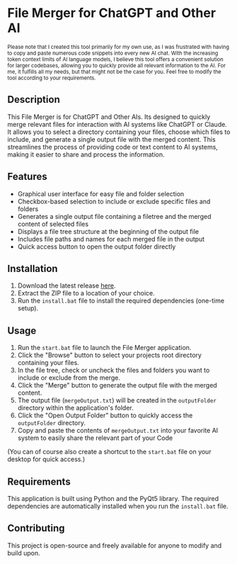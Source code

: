 # File Merger for ChatGPT and Other AI
<sup>
Please note that I created this tool primarily for my own use, as I was frustrated with having to copy and paste numerous code snippets into every new AI chat. With the increasing token context limits of AI language models, I believe this tool offers a convenient solution for larger codebases, allowing you to quickly provide all relevant information to the AI. For me, it fulfills all my needs, but that might not be the case for you. Feel free to modify the tool according to your requirements.
</sup>

## Description

This File Merger is for ChatGPT and Other AIs. Its designed to quickly merge relevant files for interaction with AI systems like ChatGPT or Claude. It allows you to select a directory containing your files, choose which files to include, and generate a single output file with the merged content. This streamlines the process of providing code or text content to AI systems, making it easier to share and process the information.

## Features

- Graphical user interface for easy file and folder selection
- Checkbox-based selection to include or exclude specific files and folders
- Generates a single output file containing a filetree and the merged content of selected files
- Displays a file tree structure at the beginning of the output file
- Includes file paths and names for each merged file in the output
- Quick access button to open the output folder directly

## Installation

1. Download the latest release [here](https://github.com/Ppaja/File-Merger-for-ChatGPT-and-other-AI/archive/refs/heads/main.zip).
2. Extract the ZIP file to a location of your choice.
3. Run the `install.bat` file to install the required dependencies (one-time setup).

## Usage

1. Run the `start.bat` file to launch the File Merger application.
2. Click the "Browse" button to select your projects root directory containing your files.
3. In the file tree, check or uncheck the files and folders you want to include or exclude from the merge.
4. Click the "Merge" button to generate the output file with the merged content.
5. The output file (`mergeOutput.txt`) will be created in the `outputFolder` directory within the application's folder.
6. Click the "Open Output Folder" button to quickly access the `outputFolder` directory.
7. Copy and paste the contents of `mergeOutput.txt` into your favorite AI system to easily share the relevant part of your Code

(You can of course also create a shortcut to the `start.bat` file on your desktop for quick access.)

## Requirements

This application is built using Python and the PyQt5 library. The required dependencies are automatically installed when you run the `install.bat` file.

## Contributing



This project is open-source and freely available for anyone to modify and build upon.